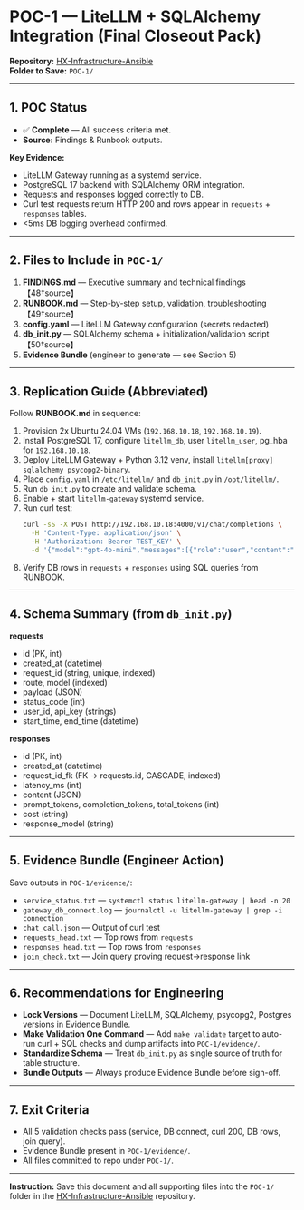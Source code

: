 # POC-1 — LiteLLM + SQLAlchemy Integration (Final Closeout Pack)

**Repository:** [HX-Infrastructure-Ansible](https://github.com/hanax-ai/HX-Infrastructure-Ansible.git)  
**Folder to Save:** `POC-1/`

---

## 1. POC Status
- ✅ **Complete** — All success criteria met.
- **Source:** Findings & Runbook outputs.

**Key Evidence:**
- LiteLLM Gateway running as a systemd service.
- PostgreSQL 17 backend with SQLAlchemy ORM integration.
- Requests and responses logged correctly to DB.
- Curl test requests return HTTP 200 and rows appear in `requests` + `responses` tables.
- <5ms DB logging overhead confirmed.

---

## 2. Files to Include in `POC-1/`

1. **FINDINGS.md** — Executive summary and technical findings【48†source】
2. **RUNBOOK.md** — Step-by-step setup, validation, troubleshooting【49†source】
3. **config.yaml** — LiteLLM Gateway configuration (secrets redacted)
4. **db_init.py** — SQLAlchemy schema + initialization/validation script【50†source】
5. **Evidence Bundle** (engineer to generate — see Section 5)

---

## 3. Replication Guide (Abbreviated)
Follow **RUNBOOK.md** in sequence:
1. Provision 2x Ubuntu 24.04 VMs (`192.168.10.18`, `192.168.10.19`).
2. Install PostgreSQL 17, configure `litellm_db`, user `litellm_user`, pg_hba for `192.168.10.18`.
3. Deploy LiteLLM Gateway + Python 3.12 venv, install `litellm[proxy] sqlalchemy psycopg2-binary`.
4. Place `config.yaml` in `/etc/litellm/` and `db_init.py` in `/opt/litellm/`.
5. Run `db_init.py` to create and validate schema.
6. Enable + start `litellm-gateway` systemd service.
7. Run curl test:
   ```bash
   curl -sS -X POST http://192.168.10.18:4000/v1/chat/completions \
     -H 'Content-Type: application/json' \
     -H 'Authorization: Bearer TEST_KEY' \
     -d '{"model":"gpt-4o-mini","messages":[{"role":"user","content":"hello"}]}'
   ```
8. Verify DB rows in `requests` + `responses` using SQL queries from RUNBOOK.

---

## 4. Schema Summary (from `db_init.py`)

**requests**
- id (PK, int)
- created_at (datetime)
- request_id (string, unique, indexed)
- route, model (indexed)
- payload (JSON)
- status_code (int)
- user_id, api_key (strings)
- start_time, end_time (datetime)

**responses**
- id (PK, int)
- created_at (datetime)
- request_id_fk (FK → requests.id, CASCADE, indexed)
- latency_ms (int)
- content (JSON)
- prompt_tokens, completion_tokens, total_tokens (int)
- cost (string)
- response_model (string)

---

## 5. Evidence Bundle (Engineer Action)
Save outputs in `POC-1/evidence/`:
- `service_status.txt` — `systemctl status litellm-gateway | head -n 20`
- `gateway_db_connect.log` — `journalctl -u litellm-gateway | grep -i connection`
- `chat_call.json` — Output of curl test
- `requests_head.txt` — Top rows from `requests`
- `responses_head.txt` — Top rows from `responses`
- `join_check.txt` — Join query proving request→response link

---

## 6. Recommendations for Engineering
- **Lock Versions** — Document LiteLLM, SQLAlchemy, psycopg2, Postgres versions in Evidence Bundle.
- **Make Validation One Command** — Add `make validate` target to auto-run curl + SQL checks and dump artifacts into `POC-1/evidence/`.
- **Standardize Schema** — Treat `db_init.py` as single source of truth for table structure.
- **Bundle Outputs** — Always produce Evidence Bundle before sign-off.

---

## 7. Exit Criteria
- All 5 validation checks pass (service, DB connect, curl 200, DB rows, join query).
- Evidence Bundle present in `POC-1/evidence/`.
- All files committed to repo under `POC-1/`.

---

**Instruction:** Save this document and all supporting files into the `POC-1/` folder in the [HX-Infrastructure-Ansible](https://github.com/hanax-ai/HX-Infrastructure-Ansible.git) repository.

